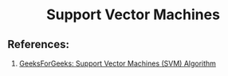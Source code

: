 <h1 align='center'>Support Vector Machines</h1>

<h2>References:</h2>

1. [GeeksForGeeks: Support Vector Machines (SVM) Algorithm](https://www.geeksforgeeks.org/support-vector-machine-algorithm/)